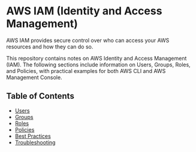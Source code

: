 # AWS IAM (Identity and Access Management)

AWS IAM provides secure control over who can access your AWS resources and how they can do so.

This repository contains notes on AWS Identity and Access Management (IAM). The following sections include information on Users, Groups, Roles, and Policies, with practical examples for both AWS CLI and AWS Management Console.

## Table of Contents
- [Users](02-users.md)
- [Groups](03-groups.md)
- [Roles](04-roles.md)
- [Policies](05-policies.md)
- [Best Practices](06-best-practices.md)
- [Troubleshooting](07-troubleshooting.md)